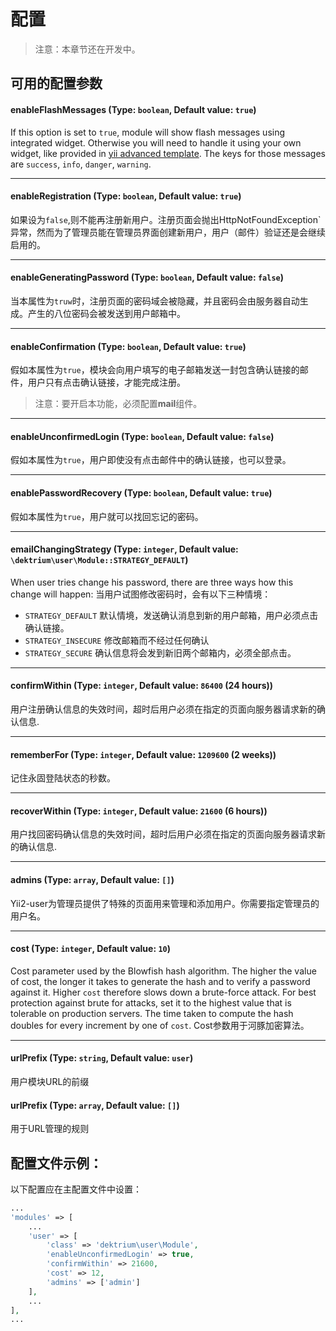 配置
=============

> 注意：本章节还在开发中。

可用的配置参数
-------------------------------

#### enableFlashMessages (Type: `boolean`, Default value: `true`)

If this option is set to `true`, module will show flash messages using integrated widget. Otherwise you will need to
handle it using your own widget, like provided in
[yii advanced template](https://github.com/yiisoft/yii2-app-advanced/blob/master/frontend/widgets/Alert.php). The keys
for those messages are `success`, `info`, `danger`, `warning`.

---

#### enableRegistration (Type: `boolean`, Default value: `true`)

如果设为`false`,则不能再注册新用户。注册页面会抛出HttpNotFoundException`异常，然而为了管理员能在管理员界面创建新用户，用户（邮件）验证还是会继续启用的。

---

#### enableGeneratingPassword (Type: `boolean`, Default value: `false`)

当本属性为`truw`时，注册页面的密码域会被隐藏，并且密码会由服务器自动生成。产生的八位密码会被发送到用户邮箱中。

---

#### enableConfirmation (Type: `boolean`, Default value: `true`)

假如本属性为`true`，模块会向用户填写的电子邮箱发送一封包含确认链接的邮件，用户只有点击确认链接，才能完成注册。

> 注意：要开启本功能，必须配置**mail**组件。

---

#### enableUnconfirmedLogin (Type: `boolean`, Default value: `false`)

假如本属性为`true`，用户即使没有点击邮件中的确认链接，也可以登录。

---

#### enablePasswordRecovery (Type: `boolean`, Default value: `true`)

假如本属性为`true`，用户就可以找回忘记的密码。

---

#### emailChangingStrategy (Type: `integer`, Default value: `\dektrium\user\Module::STRATEGY_DEFAULT`)

When user tries change his password, there are three ways how this change will happen:
当用户试图修改密码时，会有以下三种情境：

- `STRATEGY_DEFAULT` 默认情境，发送确认消息到新的用户邮箱，用户必须点击确认链接。
- `STRATEGY_INSECURE` 修改邮箱而不经过任何确认
- `STRATEGY_SECURE` 确认信息将会发到新旧两个邮箱内，必须全部点击。

---

#### confirmWithin (Type: `integer`, Default value: `86400` (24 hours))

用户注册确认信息的失效时间，超时后用户必须在指定的页面向服务器请求新的确认信息.

---

#### rememberFor (Type: `integer`, Default value: `1209600` (2 weeks))

记住永固登陆状态的秒数。

---

#### recoverWithin (Type: `integer`, Default value: `21600` (6 hours))

用户找回密码确认信息的失效时间，超时后用户必须在指定的页面向服务器请求新的确认信息.

---

#### admins (Type: `array`, Default value: `[]`)

Yii2-user为管理员提供了特殊的页面用来管理和添加用户。你需要指定管理员的用户名。

---

#### cost (Type: `integer`, Default value: `10`)

Cost parameter used by the Blowfish hash algorithm. The higher the value of cost, the longer it takes to generate the
hash and to verify a password against it. Higher `cost` therefore slows down a brute-force attack. For best protection
against brute for attacks, set it to the highest value that is tolerable on production servers. The time taken to
compute the hash doubles for every increment by one of `cost`.
Cost参数用于河豚加密算法。

---

#### urlPrefix (Type: `string`, Default value: `user`)

用户模块URL的前缀

#### urlPrefix (Type: `array`, Default value: `[]`)

用于URL管理的规则

配置文件示例：
---------------------

以下配置应在主配置文件中设置：


```php
...
'modules' => [
    ...
    'user' => [
        'class' => 'dektrium\user\Module',
        'enableUnconfirmedLogin' => true,
        'confirmWithin' => 21600,
        'cost' => 12,
        'admins' => ['admin']
    ],
    ...
],
...
```
